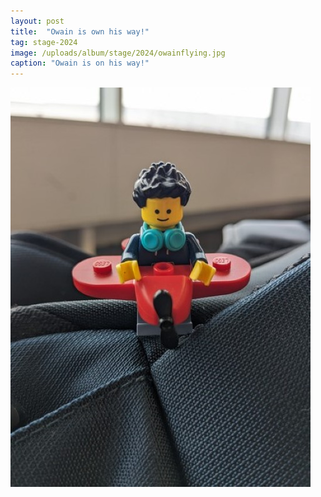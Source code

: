 ```yaml
---
layout: post
title:  "Owain is own his way!"
tag: stage-2024
image: /uploads/album/stage/2024/owainflying.jpg
caption: "Owain is on his way!"
---
```


![](/uploads/album/stage/2024/owainflying.jpg)
